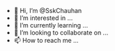 - 👋 Hi, I’m @SskChauhan
- 👀 I’m interested in ...
- 🌱 I’m currently learning ...
- 💞️ I’m looking to collaborate on ...
- 📫 How to reach me ...

<!---
SskChauhan/SskChauhan is a ✨ special ✨ repository because its `README.md` (this file) appears on your GitHub profile.
You can click the Preview link to take a look at your ch
